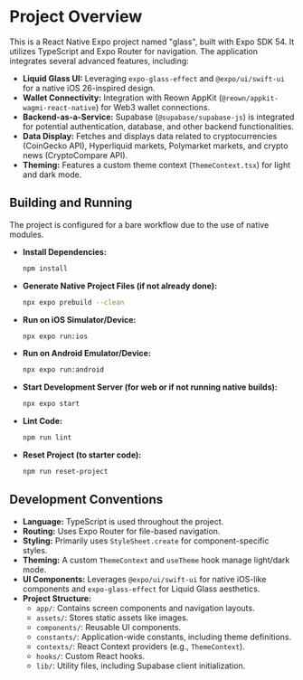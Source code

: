 # Project Overview

This is a React Native Expo project named "glass", built with Expo SDK 54. It utilizes TypeScript and Expo Router for navigation. The application integrates several advanced features, including:

*   **Liquid Glass UI:** Leveraging `expo-glass-effect` and `@expo/ui/swift-ui` for a native iOS 26-inspired design.
*   **Wallet Connectivity:** Integration with Reown AppKit (`@reown/appkit-wagmi-react-native`) for Web3 wallet connections.
*   **Backend-as-a-Service:** Supabase (`@supabase/supabase-js`) is integrated for potential authentication, database, and other backend functionalities.
*   **Data Display:** Fetches and displays data related to cryptocurrencies (CoinGecko API), Hyperliquid markets, Polymarket markets, and crypto news (CryptoCompare API).
*   **Theming:** Features a custom theme context (`ThemeContext.tsx`) for light and dark mode.

## Building and Running

The project is configured for a bare workflow due to the use of native modules.

*   **Install Dependencies:**
    ```bash
    npm install
    ```
*   **Generate Native Project Files (if not already done):**
    ```bash
    npx expo prebuild --clean
    ```
*   **Run on iOS Simulator/Device:**
    ```bash
    npx expo run:ios
    ```
*   **Run on Android Emulator/Device:**
    ```bash
    npx expo run:android
    ```
*   **Start Development Server (for web or if not running native builds):**
    ```bash
    npx expo start
    ```
*   **Lint Code:**
    ```bash
    npm run lint
    ```
*   **Reset Project (to starter code):**
    ```bash
    npm run reset-project
    ```

## Development Conventions

*   **Language:** TypeScript is used throughout the project.
*   **Routing:** Uses Expo Router for file-based navigation.
*   **Styling:** Primarily uses `StyleSheet.create` for component-specific styles.
*   **Theming:** A custom `ThemeContext` and `useTheme` hook manage light/dark mode.
*   **UI Components:** Leverages `@expo/ui/swift-ui` for native iOS-like components and `expo-glass-effect` for Liquid Glass aesthetics.
*   **Project Structure:**
    *   `app/`: Contains screen components and navigation layouts.
    *   `assets/`: Stores static assets like images.
    *   `components/`: Reusable UI components.
    *   `constants/`: Application-wide constants, including theme definitions.
    *   `contexts/`: React Context providers (e.g., `ThemeContext`).
    *   `hooks/`: Custom React hooks.
    *   `lib/`: Utility files, including Supabase client initialization.
